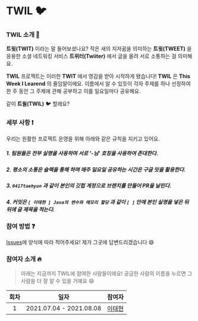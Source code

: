 # TWIL :bird:

### TWIL 소개 :raised_hands:
**트윗(TWIT)** 이라는 말 들어보셨나요? 작은 새의 지저귐을 의미하는 **트윗(TWEET)** 을 응용한 소셜 네트워킹 서비스 **트위터(Twiiter)** 에서 글을 올려 서로 소통하는 걸 의미해요.  

**TWIL** 프로젝트는 이러한 **TWIT** 에서 영감을 받아 시작하게 됐습니다! **TWIL** 은 **This Week I Learend** 의 줄임말이에요. 이름에서 알 수 있듯이 각자 주제를 하나 선정하여 한 주 동안 그 주제에 관해 공부하고 이를 일요일마다 공유해요.

같이 **트윌(TWIL)** :bird: 할래요?


### 세부 사항 :exclamation:
우리는 원활한 프로젝트 운영을 위해 아래와 같은 규칙을 지키고 있어요.

##### 1. 팀원들은 전부 실명을 사용하며 서로 **'-님'** 호칭을 사용하여 존대한다.
##### 2. 평소의 소통은 슬랙을 통해 하며 매주 일요일 공유하는 시간은 구글 밋을 활용한다.
##### 3. `0417taehyun` 과 같이 본인의 깃헙 계정으로 브랜치를 만들어 PR을 날린다.
##### 4. 커밋은 `[ 이태현 ] Java의 변수와 메모리 할당` 과 같이 `[ ]` 안에 본인 실명을 넣은 뒤 뒤에 글 제목을 적는다.


### 참여 방법 :question:
[Issues](https://github.com/week-with-me/TWIL/issues)에 양식에 따라 적어주세요! 제가 그곳에 답변드리겠습니다 :smile:

### 참여자 소개 :fire:
> 아래는 지금까지 TWIL에 참여한 사람들이에요! 궁금한 사람의 이름을 누르면 그 사람을 더 잘 알 수 있을 거예요 :smile: 

|회차|일자|참여자|
|:-:|:-:|:--:|
|1|2021.07.04 - 2021.08.08|[이태현](https://github.com/0417taehyun)|

